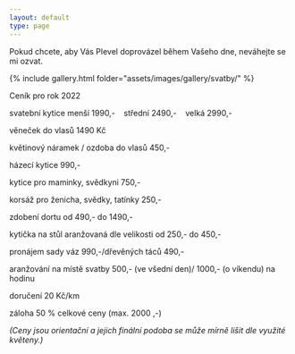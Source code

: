 ```yaml
---
layout: default
type: page
---
```


Pokud chcete, aby Vás Plevel doprovázel během Vašeho dne, neváhejte se mi ozvat.

{% include gallery.html folder="assets/images/gallery/svatby/" %}

Ceník pro rok 2022

svatební kytice menší 1990,-    střední 2490,-    velká 2990,-

věneček do vlasů 1490 Kč

květinový náramek / ozdoba do vlasů 450,-

házecí kytice 990,-

kytice pro maminky, svědkyni 750,-

korsáž pro ženicha, svědky, tatínky 250,-

zdobení dortu od 490,- do 1490,-

kytička na stůl aranžovaná dle velikosti od 250,- do 450,- 

pronájem sady váz 990,-/dřevěných táců 490,-

aranžování na místě svatby 500,- (ve všední den)/ 1000,- (o víkendu) na hodinu

doručení 20 Kč/km

záloha 50 % celkové ceny (max. 2000 ,-)

*(Ceny jsou orientační a jejich finální podoba se může mírně lišit dle využité květeny.)*
